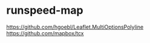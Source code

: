 # runspeed-map

https://github.com/hgoebl/Leaflet.MultiOptionsPolyline
https://github.com/mapbox/tcx
